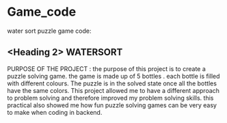 # Game_code
water sort puzzle game code: 
## <Heading 2> WATERSORT 
PURPOSE OF THE PROJECT : the purpose of this project is to create a puzzle 
solving game. the game is made up of 5 bottles . each bottle is filled with
different colours. The puzzle is in the solved state once all the bottles 
have the same colors. 
This project allowed me to have a different approach to problem solving and
therefore improved my problem solving skills. this practical also showed me 
how fun puzzle solving games can be very easy to make when coding in backend.




